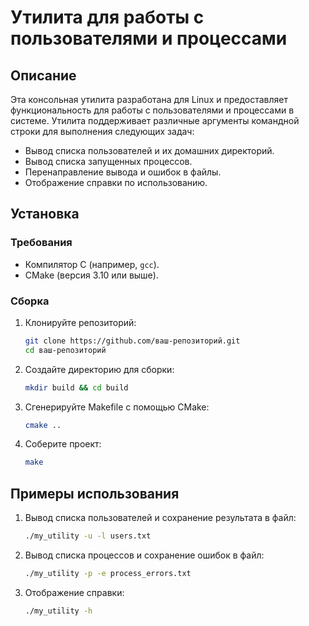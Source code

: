 # Утилита для работы с пользователями и процессами

## Описание

Эта консольная утилита разработана для Linux и предоставляет функциональность для работы с пользователями и процессами в системе. Утилита поддерживает различные аргументы командной строки для выполнения следующих задач:

- Вывод списка пользователей и их домашних директорий.
- Вывод списка запущенных процессов.
- Перенаправление вывода и ошибок в файлы.
- Отображение справки по использованию.

## Установка

### Требования

- Компилятор C (например, `gcc`).
- CMake (версия 3.10 или выше).

### Сборка

1. Клонируйте репозиторий:
   ```bash
   git clone https://github.com/ваш-репозиторий.git
   cd ваш-репозиторий
   ```

2. Создайте директорию для сборки:
   ```bash
   mkdir build && cd build
   ```

3. Сгенерируйте Makefile с помощью CMake:
   ```bash
   cmake ..
   ```

4. Соберите проект:
   ```bash
   make
   ```

## Примеры использования

1. Вывод списка пользователей и сохранение результата в файл:
   ```bash
   ./my_utility -u -l users.txt
   ```

2. Вывод списка процессов и сохранение ошибок в файл:
   ```bash
   ./my_utility -p -e process_errors.txt
   ```

3. Отображение справки:
   ```bash
   ./my_utility -h
   ```
